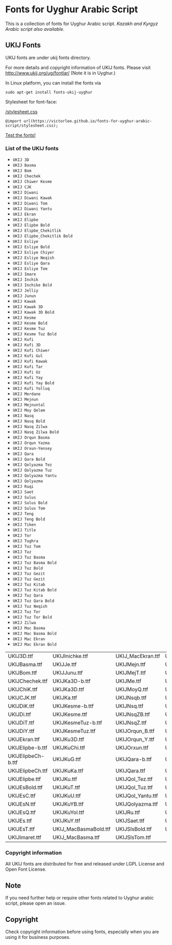# Fonts for Uyghur Arabic Script
This is a collection of fonts for Uyghur Arabic script. *Kazakh and Kyrgyz Arabic script also available.*

## UKIJ Fonts
UKIJ fonts are under ukij fonts directory.

For more details and copyright information of UKIJ fonts. Please visit http://www.ukij.org/ug/fontlar/ (Note it is in Uyghur.)

In Linux platform, you can install the fonts via 

```
sudo apt-get install fonts-ukij-uyghur
```
Stylesheet for font-face:

[/stylesheet.css](stylesheet.css)

`@import url(https://victorlee.github.io/fonts-for-uyghur-arabic-script/stylesheet.css);`

[Test the fonts!](../fonts/test.html)

### List of the UKIJ fonts

- `UKIJ 3D`
- `UKIJ Basma`
- `UKIJ Bom`
- `UKIJ Chechek`
- `UKIJ Chiwer Kesme`
- `UKIJ CJK`
- `UKIJ Diwani`
- `UKIJ Diwani Kawak`
- `UKIJ Diwani Tom`
- `UKIJ Diwani Yantu`
- `UKIJ Ekran`
- `UKIJ Elipbe`
- `UKIJ Elipbe Bold`
- `UKIJ Elipbe_Chekitlik`
- `UKIJ Elipbe_Chekitlik Bold`
- `UKIJ Esliye`
- `UKIJ Esliye Bold`
- `UKIJ Esliye Chiyer`
- `UKIJ Esliye Neqish`
- `UKIJ Esliye Qara`
- `UKIJ Esliye Tom`
- `UKIJ Imare`
- `UKIJ Inchik`
- `UKIJ Inchike Bold`
- `UKIJ Jelliy`
- `UKIJ Junun`
- `UKIJ Kawak`
- `UKIJ Kawak 3D`
- `UKIJ Kawak 3D Bold`
- `UKIJ Kesme`
- `UKIJ Kesme Bold`
- `UKIJ Kesme Tuz`
- `UKIJ Kesme Tuz Bold`
- `UKIJ Kufi`
- `UKIJ Kufi 3D`
- `UKIJ Kufi Chiwer`
- `UKIJ Kufi Gul`
- `UKIJ Kufi Kawak`
- `UKIJ Kufi Tar`
- `UKIJ Kufi Uz`
- `UKIJ Kufi Yay`
- `UKIJ Kufi Yay Bold`
- `UKIJ Kufi Yolluq`
- `UKIJ Merdane`
- `UKIJ Mejnun`
- `UKIJ Mejnuntal`
- `UKIJ Moy Qelem`
- `UKIJ Nasq`
- `UKIJ Nasq Bold`
- `UKIJ Nasq Zilwa`
- `UKIJ Nasq Zilwa Bold`
- `UKIJ Orqun Basma`
- `UKIJ Orqun Yazma`
- `UKIJ Orxun-Yensey`
- `UKIJ Qara`
- `UKIJ Qara Bold`
- `UKIJ Qolyazma Tez`
- `UKIJ Qolyazma Tuz`
- `UKIJ Qolyazma Yantu`
- `UKIJ Qolyazma`
- `UKIJ Ruqi`
- `UKIJ Saet`
- `UKIJ Sulus`
- `UKIJ Sulus Bold`
- `UKIJ Sulus Tom`
- `UKIJ Teng`
- `UKIJ Teng Bold`
- `UKIJ Tiken`
- `UKIJ Title`
- `UKIJ Tor`
- `UKIJ Tughra`
- `UKIJ Tuz Tom`
- `UKIJ Tuz`
- `UKIJ Tuz Basma`
- `UKIJ Tuz Basma Bold`
- `UKIJ Tuz Bold`
- `UKIJ Tuz Gezit`
- `UKIJ Tuz Gezit`
- `UKIJ Tuz Kitab`
- `UKIJ Tuz Kitab Bold`
- `UKIJ Tuz Qara`
- `UKIJ Tuz Qara Bold`
- `UKIJ Tuz Neqish`
- `UKIJ Tuz Tor`
- `UKIJ Tuz Tor Bold`
- `UKIJ Zilwa`
- `UKIJ Mac Basma`
- `UKIJ Mac Basma Bold`
- `UKIJ Mac Ekran`
- `UKIJ Mac Ekran Bold`

| | | | |
| ------------- | ------------- | ------------- | ------------- |
|UKIJ3D.ttf|UKIJInichke.ttf|UKIJ_MacEkran.ttf|UKIJTeng-b.ttf|
|UKIJBasma.ttf|       UKIJJe.ttf|             UKIJMejn.ttf|       UKIJTeng.ttf|
|UKIJBom.ttf|         UKIJJunu.ttf|           UKIJMejT.ttf|       UKIJTiken.ttf|
|UKIJChechek.ttf|     UKIJKa3D-b.ttf|         UKIJMe.ttf|         UKIJTitle.ttf|
|UKIJChiK.ttf|        UKIJKa3D.ttf|           UKIJMoyQ.ttf|       UKIJTor.ttf|
|UKIJCJK.ttf|         UKIJKa.ttf|             UKIJNsqb.ttf|       UKIJTughra.ttf|
|UKIJDiK.ttf|         UKIJKesme-b.ttf|        UKIJNsq.ttf|        UKIJTuT.ttf|
|UKIJDi.ttf|          UKIJKesme.ttf|          UKIJNsqZB.ttf|      UKIJTuzBB.ttf|
|UKIJDiT.ttf|         UKIJKesmeTuz-b.ttf|     UKIJNsqZ.ttf|       UKIJTuzBold.ttf|
|UKIJDiY.ttf|         UKIJKesmeTuz.ttf|       UKIJOrqun_B.ttf|    UKIJTuzB.ttf|
|UKIJEkran.ttf|       UKIJKu3D.ttf|           UKIJOrqun_Y.ttf|    UKIJTuzGB.ttf|
|UKIJElipbe-b.ttf|    UKIJKuChi.ttf|          UKIJOrxun.ttf|      UKIJTuzG.ttf|
|UKIJElipbeCh-b.ttf|  UKIJKuG.ttf|            UKIJQara-b.ttf|     UKIJTuzKB.ttf|
|UKIJElipbeCh.ttf|    UKIJKuKa.ttf|           UKIJQara.ttf|       UKIJTuzK.ttf|
|UKIJElipbe.ttf|      UKIJKu.ttf|             UKIJQol_Tez.ttf|    UKIJTuzQB.ttf|
|UKIJEsBold.ttf|      UKIJKuT.ttf|            UKIJQol_Tuz.ttf|    UKIJTuzQ.ttf|
|UKIJEsC.ttf|         UKIJKuU.ttf|            UKIJQol_Yantu.ttf|  UKIJTuz.ttf|
|UKIJEsN.ttf|         UKIJKuYB.ttf|           UKIJQolyazma.ttf|   UKIJTzNeqish.ttf|
|UKIJEsQ.ttf|         UKIJKuYol.ttf|          UKIJRu.ttf|         UKIJTzTrBold.ttf|
|UKIJEs.ttf|          UKIJKuY.ttf|            UKIJSaet.ttf|       UKIJTzTr.ttf|
|UKIJEsT.ttf|         UKIJ_MacBasmaBold.ttf|  UKIJSlsBold.ttf|    UKIJZilwa.ttf|
|UKIJImaret.ttf|      UKIJ_MacBasma.ttf|      UKIJSlsTom.ttf|                    |


### Copyright information
All UKIJ fonts are distributed for free and released under LGPL License and Open Font License.

## Note

If you need further help or require other fonts related to Uyghur arabic script, please open an issue.

## Copyright
Check copyright information before using fonts, especially when you are using it for business purposes.

